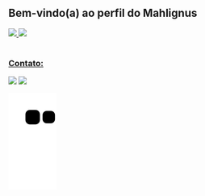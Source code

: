 ## Bem-vindo(a) ao perfil do Mahlignus

 <div>
  <a href="https://github.com/mahlignus">
  <img height="180em" src="https://github-readme-stats.vercel.app/api?username=mahlignus&show_icons=true&theme=tokyonight&include_all_commits=true&count_private=true"/>
  <img height="180em" src="https://github-readme-stats.vercel.app/api/top-langs/?username=mahlignus&layout=compact&langs_count=6&theme=tokyonight"/>
</div>
<!--div style="display: inline_block"><br>
  <img align="center" alt="Js" height="30" width="40" src="https://raw.githubusercontent.com/devicons/devicon/master/icons/javascript/javascript-plain.svg">
  <img align="center" alt="HTML" height="30" width="40" src="https://raw.githubusercontent.com/devicons/devicon/master/icons/html5/html5-original.svg">
  <img align="center" alt="CSS" height="30" width="40" src="https://raw.githubusercontent.com/devicons/devicon/master/icons/css3/css3-original.svg">
</div-->
 
 <br>
 
  ### Contato:
 
<div> 
  <a href = "mailto:rafaelmahl@hotmail.com"><img src="https://img.shields.io/badge/-Gmail-%23333?style=for-the-badge&logo=gmail&logoColor=white" target="_blank"></a>
  <a href="https://www.linkedin.com/in/rafaelmahl" target="_blank"><img src="https://img.shields.io/badge/-LinkedIn-%230077B5?style=for-the-badge&logo=linkedin&logoColor=white" target="_blank"></a> 
 
  ![Snake animation](https://github.com/mahlignus/mahlignus/blob/output/github-contribution-grid-snake.svg)

</div>
